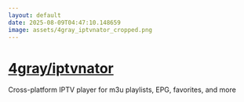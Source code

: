 ```yaml
---
layout: default
date: 2025-08-09T04:47:10.148659
image: assets/4gray_iptvnator_cropped.png
---
```


# [4gray/iptvnator](https://github.com/4gray/iptvnator)

Cross-platform IPTV player for m3u playlists, EPG, favorites, and more
